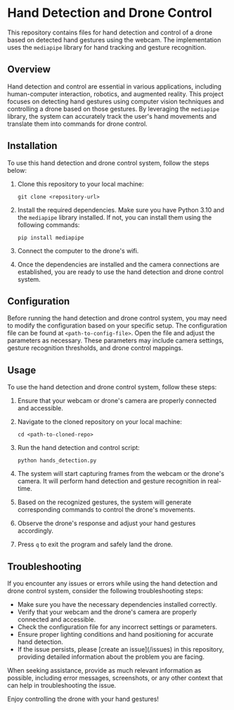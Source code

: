 # Hand Detection and Drone Control

This repository contains files for hand detection and control of a drone based on detected hand gestures using the webcam. The implementation uses the `mediapipe` library for hand tracking and gesture recognition.

## Overview <a name="overview"></a>

Hand detection and control are essential in various applications, including human-computer interaction, robotics, and augmented reality. This project focuses on detecting hand gestures using computer vision techniques and controlling a drone based on those gestures. By leveraging the `mediapipe` library, the system can accurately track the user's hand movements and translate them into commands for drone control.

## Installation <a name="installation"></a>

To use this hand detection and drone control system, follow the steps below:

1. Clone this repository to your local machine:

   ```
   git clone <repository-url>
   ```

2. Install the required dependencies. Make sure you have Python 3.10 and the `mediapipe` library installed. If not, you can install them using the following commands:

   ```
   pip install mediapipe
   ```

3. Connect the computer to the drone's wifi.

5. Once the dependencies are installed and the camera connections are established, you are ready to use the hand detection and drone control system.

## Configuration <a name="configuration"></a>

Before running the hand detection and drone control system, you may need to modify the configuration based on your specific setup. The configuration file can be found at `<path-to-config-file>`. Open the file and adjust the parameters as necessary. These parameters may include camera settings, gesture recognition thresholds, and drone control mappings.

## Usage <a name="usage"></a>

To use the hand detection and drone control system, follow these steps:

1. Ensure that your webcam or drone's camera are properly connected and accessible.

2. Navigate to the cloned repository on your local machine:

   ```
   cd <path-to-cloned-repo>
   ```

3. Run the hand detection and control script:

   ```
   python hands_detection.py
   ```

4. The system will start capturing frames from the webcam or the drone's camera. It will perform hand detection and gesture recognition in real-time.

5. Based on the recognized gestures, the system will generate corresponding commands to control the drone's movements.

6. Observe the drone's response and adjust your hand gestures accordingly.

7. Press `q` to exit the program and safely land the drone.

## Troubleshooting <a name="troubleshooting"></a>

If you encounter any issues or errors while using the hand detection and drone control system, consider the following troubleshooting steps:

- Make sure you have the necessary dependencies installed correctly.
- Verify that your webcam and the drone's camera are properly connected and accessible.
- Check the configuration file for any incorrect settings or parameters.
- Ensure proper lighting conditions and hand positioning for accurate hand detection.
- If the issue persists, please [create an issue](<repository-url>/issues) in this repository, providing detailed information about the problem you are facing.

When seeking assistance, provide as much relevant information as possible, including error messages, screenshots, or any other context that can help in troubleshooting the issue.

Enjoy controlling the drone with your hand gestures!


